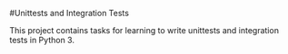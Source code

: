 #Unittests and Integration Tests

This project contains tasks for learning to write unittests and integration tests in Python 3.
